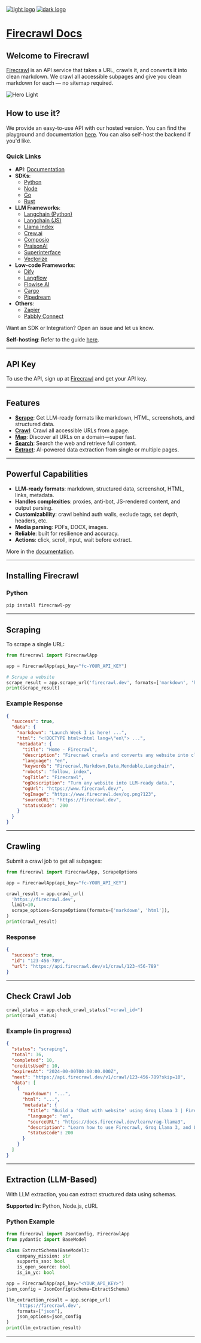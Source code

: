 [![light logo](https://mintlify.s3.us-west-1.amazonaws.com/firecrawl/logo/logo.png)][firecrawl-home]
[![dark logo](https://mintlify.s3.us-west-1.amazonaws.com/firecrawl/logo/logo-dark.png)][firecrawl-home]

# [Firecrawl Docs](https://firecrawl.dev/)

## Welcome to Firecrawl

[Firecrawl](https://firecrawl.dev/?ref=github) is an API service that takes a URL, crawls it, and converts it into clean markdown. We crawl all accessible subpages and give you clean markdown for each — no sitemap required.

![Hero Light](https://mintlify.s3.us-west-1.amazonaws.com/firecrawl/images/turn-websites-into-llm-ready-data--firecrawl.jpg)

## How to use it?

We provide an easy-to-use API with our hosted version. You can find the playground and documentation [here](https://firecrawl.dev/playground). You can also self-host the backend if you'd like.

### Quick Links

- **API**: [Documentation](https://docs.firecrawl.dev/api-reference/introduction)
- **SDKs**: 
  - [Python](https://docs.firecrawl.dev/sdks/python) 
  - [Node](https://docs.firecrawl.dev/sdks/node) 
  - [Go](https://docs.firecrawl.dev/sdks/go) 
  - [Rust](https://docs.firecrawl.dev/sdks/rust)
- **LLM Frameworks**:
  - [Langchain (Python)](https://python.langchain.com/docs/integrations/document_loaders/firecrawl/)
  - [Langchain (JS)](https://js.langchain.com/docs/integrations/document_loaders/web_loaders/firecrawl)
  - [Llama Index](https://docs.llamaindex.ai/en/latest/examples/data_connectors/WebPageDemo/#using-firecrawl-reader)
  - [Crew.ai](https://docs.crewai.com/)
  - [Composio](https://composio.dev/tools/firecrawl/all)
  - [PraisonAI](https://docs.praison.ai/firecrawl/)
  - [Superinterface](https://superinterface.ai/docs/assistants/functions/firecrawl)
  - [Vectorize](https://docs.vectorize.io/integrations/source-connectors/firecrawl)
- **Low-code Frameworks**:
  - [Dify](https://dify.ai/blog/dify-ai-blog-integrated-with-firecrawl)
  - [Langflow](https://docs.langflow.org/)
  - [Flowise AI](https://docs.flowiseai.com/integrations/langchain/document-loaders/firecrawl)
  - [Cargo](https://docs.getcargo.io/integration/firecrawl)
  - [Pipedream](https://pipedream.com/apps/firecrawl/)
- **Others**:
  - [Zapier](https://zapier.com/apps/firecrawl/integrations)
  - [Pabbly Connect](https://www.pabbly.com/connect/integrations/firecrawl/)

Want an SDK or Integration? Open an issue and let us know.

**Self-hosting**: Refer to the guide [here](https://docs.firecrawl.dev/contributing/self-host).

---

## API Key

To use the API, sign up at [Firecrawl](https://firecrawl.dev/) and get your API key.

---

## Features

- **[Scrape](https://docs.firecrawl.dev/introduction#scraping)**: Get LLM-ready formats like markdown, HTML, screenshots, and structured data.
- **[Crawl](https://docs.firecrawl.dev/introduction#crawling)**: Crawl all accessible URLs from a page.
- **[Map](https://docs.firecrawl.dev/features/map)**: Discover all URLs on a domain—super fast.
- **[Search](https://docs.firecrawl.dev/features/search)**: Search the web and retrieve full content.
- **[Extract](https://docs.firecrawl.dev/features/extract)**: AI-powered data extraction from single or multiple pages.

---

## Powerful Capabilities

- **LLM-ready formats**: markdown, structured data, screenshot, HTML, links, metadata.
- **Handles complexities**: proxies, anti-bot, JS-rendered content, and output parsing.
- **Customizability**: crawl behind auth walls, exclude tags, set depth, headers, etc.
- **Media parsing**: PDFs, DOCX, images.
- **Reliable**: built for resilience and accuracy.
- **Actions**: click, scroll, input, wait before extract.

More in the [documentation](https://docs.firecrawl.dev/).

---

## Installing Firecrawl

### Python

```bash
pip install firecrawl-py
```

---

## Scraping

To scrape a single URL:

```python
from firecrawl import FirecrawlApp

app = FirecrawlApp(api_key="fc-YOUR_API_KEY")

# Scrape a website
scrape_result = app.scrape_url('firecrawl.dev', formats=['markdown', 'html'])
print(scrape_result)
```

### Example Response

```json
{
  "success": true,
  "data": {
    "markdown": "Launch Week I is here! ...",
    "html": "<!DOCTYPE html><html lang=\"en\"> ...",
    "metadata": {
      "title": "Home - Firecrawl",
      "description": "Firecrawl crawls and converts any website into clean markdown.",
      "language": "en",
      "keywords": "Firecrawl,Markdown,Data,Mendable,Langchain",
      "robots": "follow, index",
      "ogTitle": "Firecrawl",
      "ogDescription": "Turn any website into LLM-ready data.",
      "ogUrl": "https://www.firecrawl.dev/",
      "ogImage": "https://www.firecrawl.dev/og.png?123",
      "sourceURL": "https://firecrawl.dev",
      "statusCode": 200
    }
  }
}
```

---

## Crawling

Submit a crawl job to get all subpages:

```python
from firecrawl import FirecrawlApp, ScrapeOptions

app = FirecrawlApp(api_key="fc-YOUR_API_KEY")

crawl_result = app.crawl_url(
  'https://firecrawl.dev',
  limit=10,
  scrape_options=ScrapeOptions(formats=['markdown', 'html']),
)
print(crawl_result)
```

### Response

```json
{
  "success": true,
  "id": "123-456-789",
  "url": "https://api.firecrawl.dev/v1/crawl/123-456-789"
}
```

---

## Check Crawl Job

```python
crawl_status = app.check_crawl_status("<crawl_id>")
print(crawl_status)
```

### Example (in progress)

```json
{
  "status": "scraping",
  "total": 36,
  "completed": 10,
  "creditsUsed": 10,
  "expiresAt": "2024-00-00T00:00:00.000Z",
  "next": "https://api.firecrawl.dev/v1/crawl/123-456-789?skip=10",
  "data": [
    {
      "markdown": "...",
      "html": "...",
      "metadata": {
        "title": "Build a 'Chat with website' using Groq Llama 3 | Firecrawl",
        "language": "en",
        "sourceURL": "https://docs.firecrawl.dev/learn/rag-llama3",
        "description": "Learn how to use Firecrawl, Groq Llama 3, and Langchain to build a 'Chat with your website' bot.",
        "statusCode": 200
      }
    }
  ]
}
```

---

## Extraction (LLM-Based)

With LLM extraction, you can extract structured data using schemas.

**Supported in:** Python, Node.js, cURL

### Python Example

```python
from firecrawl import JsonConfig, FirecrawlApp
from pydantic import BaseModel

class ExtractSchema(BaseModel):
    company_mission: str
    supports_sso: bool
    is_open_source: bool
    is_in_yc: bool

app = FirecrawlApp(api_key="<YOUR_API_KEY>")
json_config = JsonConfig(schema=ExtractSchema)

llm_extraction_result = app.scrape_url(
    'https://firecrawl.dev',
    formats=["json"],
    json_options=json_config
)
print(llm_extraction_result)
```

---

[firecrawl-home]: https://firecrawl.dev/
